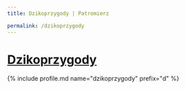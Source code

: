 ```yaml
---
title: Dzikoprzygody | Patromierz

permalink: /dzikoprzygody
---
```


# [Dzikoprzygody](https://patronite.pl/dzikoprzygody)

{% include profile.md name="dzikoprzygody" prefix="d" %}
